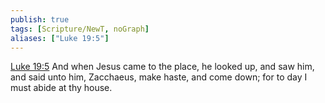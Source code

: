 ```yaml
---
publish: true
tags: [Scripture/NewT, noGraph]
aliases: ["Luke 19:5"]
---
```

[Luke 19:5](https://churchofjesuschrist.org/study/scriptures/nt/luke/19?lang=eng&id=p5#p5) And when Jesus came to the place, he looked up, and saw him, and said unto him, Zacchaeus, make haste, and come down; for to day I must abide at thy house.
